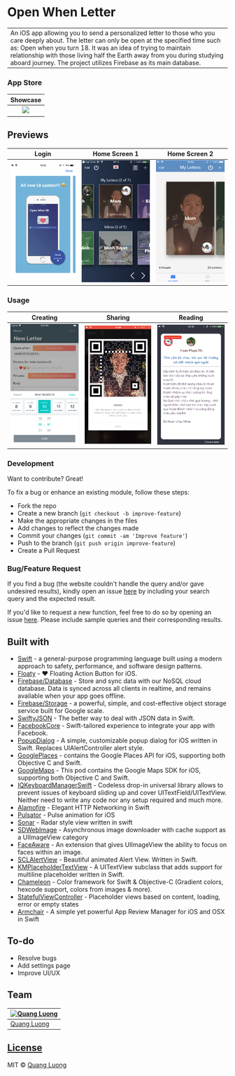# Open When Letter

<table>
<tr>
<td>
  An iOS app allowing you to send a personalized letter to those who you care deeply about. The letter can only be open at the specified time such as: Open when you turn 18. It was an idea of trying to maintain relationship with those living half the Earth away from you during studying aboard journey. The project utilizes Firebase as its main database.
</td>
</tr>
</table>

### App Store
Showcase |
:-------------------------:|
![](https://github.com/quanglddev/OpenWhenLetter/blob/main/assets/screenshots/IMG_4109_Original.PNG?raw=true) |

## Previews
Login | Home Screen 1 | Home Screen 2
:-------------------------:|:-------------------------:|:-------------------------:
![](https://github.com/quanglddev/OpenWhenLetter/blob/main/assets/screenshots/IMG_4247_Original.PNG?raw=true) | ![](https://github.com/quanglddev/OpenWhenLetter/blob/main/assets/screenshots/IMG_4222_Original.PNG?raw=true) | ![](https://github.com/quanglddev/OpenWhenLetter/blob/main/assets/screenshots/IMG_4216_Original.PNG?raw=true)

### Usage
Creating | Sharing | Reading
:-------------------------:|:-------------------------:|:-------------------------:
![](https://github.com/quanglddev/OpenWhenLetter/blob/main/assets/screenshots/3_Original.PNG?raw=true) | ![](https://github.com/quanglddev/OpenWhenLetter/blob/main/assets/screenshots/IMG_4192_Original.PNG?raw=true) | ![](https://github.com/quanglddev/OpenWhenLetter/blob/main/assets/screenshots/IMG_4184_Original.PNG?raw=true)


### Development
Want to contribute? Great!

To fix a bug or enhance an existing module, follow these steps:

- Fork the repo
- Create a new branch (`git checkout -b improve-feature`)
- Make the appropriate changes in the files
- Add changes to reflect the changes made
- Commit your changes (`git commit -am 'Improve feature'`)
- Push to the branch (`git push origin improve-feature`)
- Create a Pull Request 

### Bug/Feature Request

If you find a bug (the website couldn't handle the query and/or gave undesired results), kindly open an issue [here](https://github.com/quanglddev/OpenWhenLetter/issues/new) by including your search query and the expected result.

If you'd like to request a new function, feel free to do so by opening an issue [here](https://github.com/quanglddev/OpenWhenLetter/issues/new). Please include sample queries and their corresponding results.

## Built with 

- [Swift](https://swift.org/) - a general-purpose programming language built using a modern approach to safety, performance, and software design patterns.
- [Floaty](https://github.com/kciter/Floaty) - ❤ Floating Action Button for iOS.
- [Firebase/Database](https://firebase.google.com/docs/database) - Store and sync data with our NoSQL cloud database. Data is synced across all clients in realtime, and remains available when your app goes offline.
- [Firebase/Storage](https://firebase.google.com/docs/storage) - a powerful, simple, and cost-effective object storage service built for Google scale. 
- [SwiftyJSON](https://github.com/SwiftyJSON/SwiftyJSON/) - The better way to deal with JSON data in Swift.
- [FacebookCore](https://cocoapods.org/pods/FacebookCore) - Swift-tailored experience to integrate your app with Facebook.
- [PopupDialog](https://github.com/Orderella/PopupDialog) - A simple, customizable popup dialog for iOS written in Swift. Replaces UIAlertController alert style.
- [GooglePlaces](https://cocoapods.org/pods/GooglePlaces) - contains the Google Places API for iOS, supporting both Objective C and
Swift.
- [GoogleMaps](https://cocoapods.org/pods/GoogleMaps) - This pod contains the Google Maps SDK for iOS, supporting both Objective C and
Swift.
- [IQKeyboardManagerSwift](https://github.com/hackiftekhar/IQKeyboardManager) - Codeless drop-in universal library allows to prevent issues of keyboard sliding up and cover UITextField/UITextView. Neither need to write any code nor any setup required and much more.
- [Alamofire](https://github.com/Alamofire/Alamofire) - Elegant HTTP Networking in Swift
- [Pulsator](https://github.com/shu223/Pulsator) - Pulse animation for iOS
- [Sonar](https://github.com/futuredapp/Sonar) - Radar style view written in swift
- [SDWebImage](https://github.com/SDWebImage/SDWebImage) - Asynchronous image downloader with cache support as a UIImageView category
- [FaceAware](https://github.com/BeauNouvelle/FaceAware) - An extension that gives UIImageView the ability to focus on faces within an image.
- [SCLAlertView](https://github.com/vikmeup/SCLAlertView-Swift/) - Beautiful animated Alert View. Written in Swift.
- [KMPlaceholderTextView](https://github.com/MoZhouqi/KMPlaceholderTextView) - A UITextView subclass that adds support for multiline placeholder written in Swift.
- [Chameleon](https://github.com/vicc/Chameleon) - Color framework for Swift & Objective-C (Gradient colors, hexcode support, colors from images & more).
- [StatefulViewController](https://github.com/aschuch/StatefulViewController) - Placeholder views based on content, loading, error or empty states
- [Armchair](https://github.com/UrbanApps/Armchair) - A simple yet powerful App Review Manager for iOS and OSX in Swift

## To-do
- Resolve bugs
- Add settings page
- Improve UI/UX

## Team
[![Quang Luong](https://avatars1.githubusercontent.com/u/42598512?s=460&u=95e4c6c1c0467858ffbf8df18eeefe6afb869cb7&v=4)](https://github.com/quanglddev) |
---|
[Quang Luong](https://github.com/quanglddev) |

## [License](https://github.com/quanglddev/OpenWhenLetter/blob/master/LICENSE.md)

MIT © [Quang Luong](https://github.com/quanglddev)